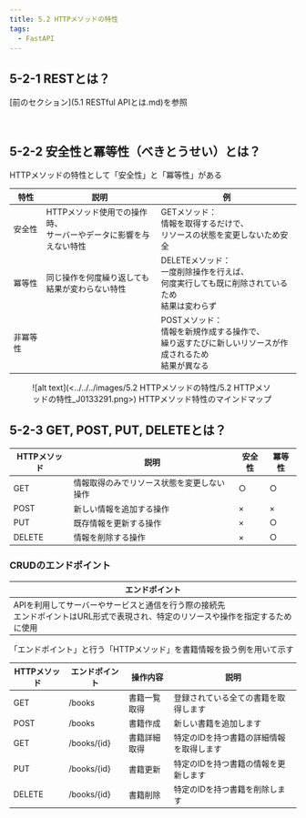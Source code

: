 ```yaml
---
title: 5.2 HTTPメソッドの特性
tags:
  - FastAPI
---
```


## 5-2-1 RESTとは？

[前のセクション](5.1 RESTful APIとは.md)を参照

<br>

## 5-2-2 安全性と冪等性（べきとうせい）とは？

HTTPメソッドの特性として「安全性」と「冪等性」がある

| 特性       | 説明                                                                | 例                                                                                         |
|------------|--------------------------------------------------------------------|-------------------------------------------------------------------------------------------|
| 安全性     | HTTPメソッド使用での操作時、<br>サーバーやデータに影響を与えない特性     | GETメソッド：<br>情報を取得するだけで、<br>リソースの状態を変更しないため安全                     |
| 冪等性     | 同じ操作を何度繰り返しても<br>結果が変わらない特性                      | DELETEメソッド：<br>一度削除操作を行えば、<br>何度実行しても既に削除されているため<br>結果は変わらず            |
| 非冪等性   |                                                                     | POSTメソッド：<br>情報を新規作成する操作で、<br>繰り返すたびに新しいリソースが作成されるため<br>結果が異なる        |

<figure markdown="span">
  ![alt text](<../../../images/5.2 HTTPメソッドの特性/5.2 HTTPメソッドの特性_J0133291.png>)
  <figconfig>HTTPメソッド特性のマインドマップ</figconfig>
</figure>

## 5-2-3 GET, POST, PUT, DELETEとは？

| HTTPメソッド | 説明                           | 安全性 | 冪等性 |
|--------------|--------------------------------|--------|--------|
| GET          | 情報取得のみでリソース状態を変更しない操作 | ○      | ○      |
| POST         | 新しい情報を追加する操作      | ×      | ×      |
| PUT          | 既存情報を更新する操作        | ×      | ○      |
| DELETE       | 情報を削除する操作            | ×      | ○      |

### CRUDのエンドポイント

|エンドポイント|
|---|
|APIを利用してサーバーやサービスと通信を行う際の接続先<br>エンドポイントはURL形式で表現され、特定のリソースや操作を指定するために使用|

「エンドポイント」と行う「HTTPメソッド」を書籍情報を扱う例を用いて示す

| HTTPメソッド | エンドポイント      | 操作内容       | 説明                                 |
|--------------|---------------------|---------------|--------------------------------------|
| GET          | /books              | 書籍一覧取得   | 登録されている全ての書籍を取得します |
| POST         | /books              | 書籍作成       | 新しい書籍を追加します               |
| GET          | /books/{id}         | 書籍詳細取得   | 特定のIDを持つ書籍の詳細情報を取得します |
| PUT          | /books/{id}         | 書籍更新       | 特定のIDを持つ書籍の情報を更新します |
| DELETE       | /books/{id}         | 書籍削除       | 特定のIDを持つ書籍を削除します       |